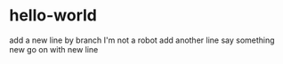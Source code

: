 # hello-world
add a new line by branch
I'm not a robot
add another line
say something new
go on with new line
